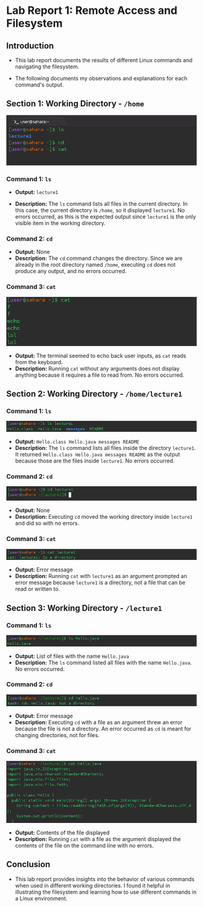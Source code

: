 # Lab Report 1: Remote Access and Filesystem

## Introduction
- This lab report documents the results of different Linux commands and navigating the filesystem.  
  
- The following documents my observations and explanations for each command's output.

## Section 1: Working Directory - `/home`
 ![Image](CS15L_1.png)
### Command 1: `ls`  
- **Output:** `lecture1`

- **Description:** The `ls` command lists all files in the current directory. In this case, the current directory is `/home`, so it displayed `lecture1`. No errors occurred, as this is the expected output since `lecture1` is the only visible item in the working directory.
### Command 2: `cd`
- **Output:** None
- **Description:** The `cd` command changes the directory. Since we are already in the root directory named `/home`, executing `cd` does not produce any output, and no errors occurred.

### Command 3: `cat`
![Image](unnamed.png)
- **Output:** The terminal seemed to echo back user inputs, as `cat` reads from the keyboard.
- **Description:** Running `cat` without any arguments does not display anything because it requires a file to read from. No errors occurred. 
## Section 2: Working Directory - `/home/lecture1`

### Command 1: `ls`
![Image](image_1.png)
- **Output:** `Hello.class Hello.java messages README`
- **Description:** The `ls` command lists all files inside the directory `lecture1`. It returned `Hello.class Hello.java messages README` as the output because those are the files inside `lecture1`. No errors occurred.

### Command 2: `cd`
![Image](image_2.png)
- **Output:** None
- **Description:** Executing `cd` moved the working directory inside `lecture1` and did so with no errors.

### Command 3: `cat`
![Image](image_3.png)
- **Output:** Error message
- **Description:** Running `cat` with `lecture1` as an argument prompted an error message because `lecture1` is a directory, not a file that can be read or written to. 

## Section 3: Working Directory - `/lecture1`

### Command 1: `ls`
![Image](image_4.png)
- **Output:** List of files with the name `Hello.java`
- **Description:** The `ls` command listed all files with the name `Hello.java`. No errors occurred.

### Command 2: `cd`
![Image](image_5.png)
- **Output:** Error message
- **Description:** Executing `cd` with a file as an argument threw an error because the file is not a directory. An error occurred as `cd` is meant for changing directories, not for files.

### Command 3: `cat`
![Image](image_6.png)
- **Output:** Contents of the file displayed
- **Description:** Running `cat` with a file as the argument displayed the contents of the file on the command line with no errors.

## Conclusion
- This lab report provides insights into the behavior of various commands when used in different working directories. I found it helpful in illustrating the filesystem and learning how to use different commands in a Linux environment.



   
